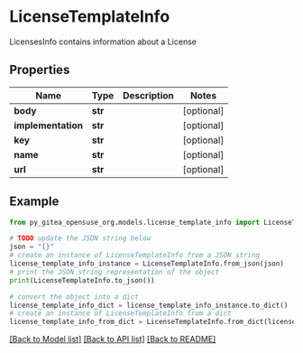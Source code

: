 # LicenseTemplateInfo

LicensesInfo contains information about a License

## Properties

Name | Type | Description | Notes
------------ | ------------- | ------------- | -------------
**body** | **str** |  | [optional] 
**implementation** | **str** |  | [optional] 
**key** | **str** |  | [optional] 
**name** | **str** |  | [optional] 
**url** | **str** |  | [optional] 

## Example

```python
from py_gitea_opensuse_org.models.license_template_info import LicenseTemplateInfo

# TODO update the JSON string below
json = "{}"
# create an instance of LicenseTemplateInfo from a JSON string
license_template_info_instance = LicenseTemplateInfo.from_json(json)
# print the JSON string representation of the object
print(LicenseTemplateInfo.to_json())

# convert the object into a dict
license_template_info_dict = license_template_info_instance.to_dict()
# create an instance of LicenseTemplateInfo from a dict
license_template_info_from_dict = LicenseTemplateInfo.from_dict(license_template_info_dict)
```
[[Back to Model list]](../README.md#documentation-for-models) [[Back to API list]](../README.md#documentation-for-api-endpoints) [[Back to README]](../README.md)


